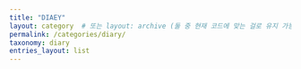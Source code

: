 ```yaml
---
title: "DIAEY"
layout: category  # 또는 layout: archive (둘 중 현재 코드에 맞는 걸로 유지 가능)
permalink: /categories/diary/
taxonomy: diary
entries_layout: list
---
```

